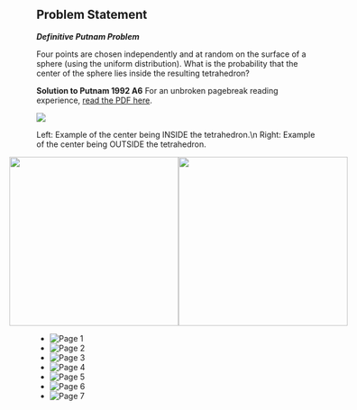 ## Problem Statement
**_Definitive Putnam Problem_**

Four points are chosen independently and at random on the surface of a sphere (using the uniform distribution). What is the probability that the center of the sphere lies inside the resulting tetrahedron?


**Solution to Putnam 1992 A6**
For an unbroken pagebreak reading experience, [read the PDF here](https://github.com/DimitriChrysafis/Putnam1992A6/blob/main/ExplanationPaper.pdf).

![](input.gif)

Left: Example of the center being INSIDE the tetrahedron.\n
Right: Example of the center being OUTSIDE the tetrahedron.
<div style="display: flex; justify-content: center;">
    <img src="inside.gif" width="300">
    <img src="outside.gif" width="300">
</div>

- ![Page 1](https://github.com/DimitriChrysafis/Putnam1992A6/blob/main/LaTeX/PaperToPng/page_0000.png)
- ![Page 2](https://github.com/DimitriChrysafis/Putnam1992A6/blob/main/LaTeX/PaperToPng/page_0001.png)
- ![Page 3](https://github.com/DimitriChrysafis/Putnam1992A6/blob/main/LaTeX/PaperToPng/page_0002.png)
- ![Page 4](https://github.com/DimitriChrysafis/Putnam1992A6/blob/main/LaTeX/PaperToPng/page_0003.png)
- ![Page 5](https://github.com/DimitriChrysafis/Putnam1992A6/blob/main/LaTeX/PaperToPng/page_0004.png)
- ![Page 6](https://github.com/DimitriChrysafis/Putnam1992A6/blob/main/LaTeX/PaperToPng/page_0005.png)
- ![Page 7](https://github.com/DimitriChrysafis/Putnam1992A6/blob/main/LaTeX/PaperToPng/page_0006.png)

